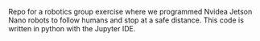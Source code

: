 Repo for a robotics group exercise where we programmed Nvidea Jetson Nano robots to follow humans and stop at a safe distance. This code is written in python with the Jupyter IDE.
